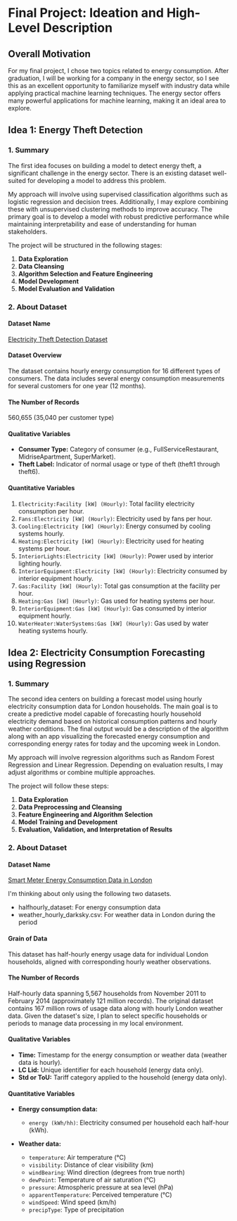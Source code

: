 # Final Project: Ideation and High-Level Description

## Overall Motivation
For my final project, I chose two topics related to energy consumption. After graduation, I will be working for a company in the energy sector, so I see this as an excellent opportunity to familiarize myself with industry data while applying practical machine learning techniques. The energy sector offers many powerful applications for machine learning, making it an ideal area to explore.

## Idea 1: Energy Theft Detection

### 1. Summary

The first idea focuses on building a model to detect energy theft, a significant challenge in the energy sector. There is an existing dataset well-suited for developing a model to address this problem.

My approach will involve using supervised classification algorithms such as logistic regression and decision trees. Additionally, I may explore combining these with unsupervised clustering methods to improve accuracy. The primary goal is to develop a model with robust predictive performance while maintaining interpretability and ease of understanding for human stakeholders.

The project will be structured in the following stages:
1. **Data Exploration**
2. **Data Cleansing**
3. **Algorithm Selection and Feature Engineering**
4. **Model Development**
5. **Model Evaluation and Validation**

### 2. About Dataset

#### Dataset Name
[Electricity Theft Detection Dataset](https://data.mendeley.com/datasets/c3c7329tjj/3)

#### Dataset Overview
The dataset contains hourly energy consumption for 16 different types of consumers. The data includes several energy consumption measurements for several customers for one year (12 months).

#### The Number of Records
560,655 (35,040 per customer type)

#### Qualitative Variables
-   **Consumer Type:** Category of consumer (e.g., FullServiceRestaurant, MidriseApartment, SuperMarket).
-   **Theft Label:** Indicator of normal usage or type of theft (theft1 through theft6).

#### Quantitative Variables

1.  `Electricity:Facility [kW] (Hourly)`: Total facility electricity consumption per hour.
2.  `Fans:Electricity [kW] (Hourly)`: Electricity used by fans per hour.
3.  `Cooling:Electricity [kW] (Hourly)`: Energy consumed by cooling systems hourly.
4.  `Heating:Electricity [kW] (Hourly)`: Electricity used for heating systems per hour.
5.  `InteriorLights:Electricity [kW] (Hourly)`: Power used by interior lighting hourly.
6.  `InteriorEquipment:Electricity [kW] (Hourly)`: Electricity consumed by interior equipment hourly.
7.  `Gas:Facility [kW] (Hourly)`: Total gas consumption at the facility per hour.
8.  `Heating:Gas [kW] (Hourly)`: Gas used for heating systems per hour.
9.  `InteriorEquipment:Gas [kW] (Hourly)`: Gas consumed by interior equipment hourly.
10. `WaterHeater:WaterSystems:Gas [kW] (Hourly)`: Gas used by water heating systems hourly.


## Idea 2: Electricity Consumption Forecasting using Regression

### 1. Summary
The second idea centers on building a forecast model using hourly electricity consumption data for London households. The main goal is to create a predictive model capable of forecasting hourly household electricity demand based on historical consumption patterns and hourly weather conditions. The final output would be a description of the algorithm along with an app visualizing the forecasted energy consumption and corresponding energy rates for today and the upcoming week in London.

My approach will involve regression algorithms such as Random Forest Regression and Linear Regression. Depending on evaluation results, I may adjust algorithms or combine multiple approaches.

The project will follow these steps:
1.  **Data Exploration**
2.  **Data Preprocessing and Cleansing**
3.  **Feature Engineering and Algorithm Selection**
4.  **Model Training and Development**
5.  **Evaluation, Validation, and Interpretation of Results**

### 2. About Dataset

#### Dataset Name

[Smart Meter Energy Consumption Data in London](https://www.kaggle.com/datasets/jeanmidev/smart-meters-in-london)

I'm thinking about only using the following two datasets.
- halfhourly_dataset: For energy consumption data
- weather_hourly_darksky.csv: For weather data in London during the period


#### Grain of Data
This dataset has half-hourly energy usage data for individual London households, aligned with corresponding hourly weather observations.

#### The Number of Records
Half-hourly data spanning 5,567 households from November 2011 to February 2014 (approximately 121 million records). The original dataset contains 167 million rows of usage data along with hourly London weather data. Given the dataset's size, I plan to select specific households or periods to manage data processing in my local environment.

#### Qualitative Variables

-   **Time:** Timestamp for the energy consumption or weather data (weather data is hourly).
-   **LC Lid:** Unique identifier for each household (energy data only).
-   **Std or ToU:** Tariff category applied to the household (energy data only).

#### Quantitative Variables

- **Energy consumption data:**
    -   `energy (kWh/hh)`: Electricity consumed per household each half-hour (kWh).

- **Weather data:**
    - `temperature`: Air temperature (°C)
    - `visibility`: Distance of clear visibility (km)
    - `windBearing`: Wind direction (degrees from true north)
    - `dewPoint`: Temperature of air saturation (°C)
    - `pressure`: Atmospheric pressure at sea level (hPa)
    - `apparentTemperature`: Perceived temperature (°C)
    - `windSpeed`: Wind speed (km/h)
    - `precipType`: Type of precipitation
